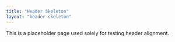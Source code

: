 ```yaml
---
title: "Header Skeleton"
layout: "header-skeleton"
---
```


This is a placeholder page used solely for testing header alignment. 